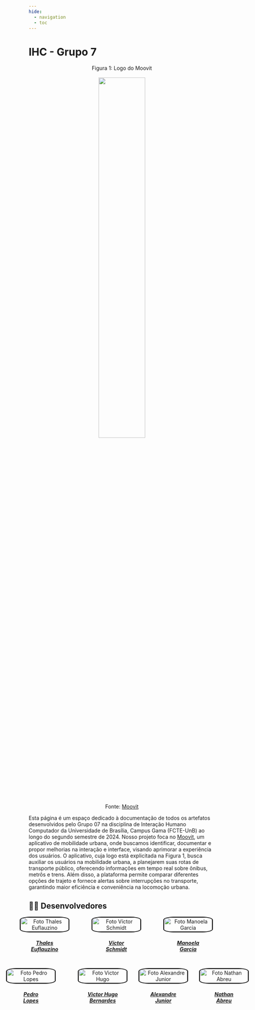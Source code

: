 ```yaml
---
hide:
  - navigation
  - toc
---
```

# IHC - Grupo 7

<p align="center" > <font>Figura 1: Logo do Moovit</font> <br><br><img style="border-radius: 0%" src="assets/logo-moovit.png" width = 50%></p>
<p align="center" > <font>Fonte: <a href="https://www.moovitapp.com">Moovit</a></font> <br></p>

Esta página é um espaço dedicado à documentação de todos os artefatos desenvolvidos pelo Grupo 07 na disciplina de Interação Humano Computador da Universidade de Brasília, Campus Gama (FCTE-UnB) ao longo do segundo semestre de 2024. Nosso projeto foca no [Moovit](https://www.moovitapp.com), um aplicativo de mobilidade urbana, onde buscamos identificar, documentar e propor melhorias na interação e interface, visando aprimorar a experiência dos usuários. O aplicativo, cuja logo está explicitada na Figura 1, busca auxiliar os usuários na mobilidade urbana, a planejarem suas rotas de transporte público, oferecendo informações em tempo real sobre ônibus, metrôs e trens. Além disso, a plataforma permite comparar diferentes opções de trajeto e fornece alertas sobre interrupções no transporte, garantindo maior eficiência e conveniência na locomoção urbana.

## 👨‍💻 Desenvolvedores

<div style="display: flex; flex-direction: column; align-items: center; gap: 10px;">
    <div style="display: flex; align-items: end; justify-content: center; gap: 30px;">
        <div style="text-align: center;">
            <a href="https://github.com/thaleseuflauzino">
                <img src="https://github.com/thaleseuflauzino.png" alt="Foto Thales Euflauzino" width="130px" height="50%" style="border-radius:20%; border: 2px solid black"/>
                <h5 class="text-center">Thales<br>Euflauzino</h5>
        </div>
        <div style="text-align: center;">
            <a href="https://github.com/moonshinerd">
                <img src="https://github.com/moonshinerd.png" alt="Foto Víctor Schmidt" width="130px" height="50%" style="border-radius:20%; border: 2px solid black"/>
                <h5 class="text-center">Víctor<br>Schmidt</h5>
        </div>
        <div style="text-align: center;">
            <a href="https://github.com/manu-sgc">
                <img src="https://github.com/manu-sgc.png" alt="Foto Manoela Garcia" width="130px" height="50%" style="border-radius:20%; border: 2px solid black"/>
                <h5 class="text-center">Manoela<br>Garcia</h5>
        </div>
    </div>
    <div style="display: flex; align-items: end; justify-content: center; gap: 30px;">
        <div style="text-align: center;">
            <a href="https://github.com/pLopess">
                <img src="https://github.com/pLopess.png" alt="Foto Pedro Lopes" width="130px" height="50%" style="border-radius:20%; border: 2px solid black"/>
                <h5 class="text-center">Pedro<br>Lopes</h5>
        </div>
        <div style="text-align: center;">
            <a href="https://github.com/VHbernardes">
                <img src="https://github.com/VHbernardes.png" alt="Foto Victor Hugo" width="130px" height="50%" style="border-radius:20%; border: 2px solid black"/>
                <h5 class="text-center">Victor Hugo<br>Bernardes</h5>
            </a>
        </div>  
         <div style="text-align: center;">
            <a href="https://github.com/AlexandreLJr">
                <img src="https://github.com/AlexandreLJr.png" alt="Foto Alexandre Junior" width="130px" height="50%" style="border-radius:20%; border: 2px solid black"/>
                <h5 class="text-center">Alexandre<br>Junior</h5>
            </a>
        </div>  
        <div style="text-align: center;">
            <a href="https://github.com/nateejpg">
                <img src="https://github.com/nateejpg.png" alt="Foto Nathan Abreu" width="130px" height="50%" style="border-radius:20%; border: 2px solid black"/>
                <h5 class="text-center">Nathan<br>Abreu</h5>
            </a>
        </div> 
    </div>
</div>

